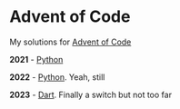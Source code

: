 # Advent of Code

My solutions for [Advent of Code](https://adventofcode.com/)

**2021** - [Python](https://www.python.org/)

**2022** - [Python](https://www.python.org/). Yeah, still

**2023** - [Dart](https://dart.dev/). Finally a switch but not too far
